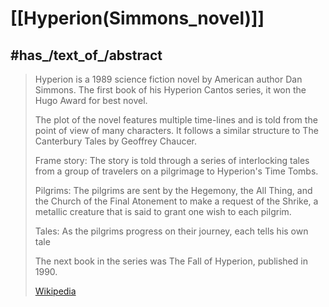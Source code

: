 
# [[Hyperion(Simmons_novel)]] 


## #has_/text_of_/abstract 

> Hyperion is a 1989 science fiction novel by American author Dan Simmons. 
> The first book of his Hyperion Cantos series, it won the Hugo Award for best novel.
>
> The plot of the novel features multiple time-lines 
> and is told from the point of view of many characters. 
> It follows a similar structure to The Canterbury Tales by Geoffrey Chaucer.  
>
> Frame story: The story is told through a series of interlocking tales 
> from a group of travelers on a pilgrimage to Hyperion's Time Tombs.
>
> Pilgrims: The pilgrims are sent by the Hegemony, the All Thing, 
> and the Church of the Final Atonement to make a request of the 
> Shrike, a metallic creature that is said to grant one wish to each pilgrim.
>
> Tales: As the pilgrims progress on their journey, each tells his own tale
>
> The next book in the series was The Fall of Hyperion, published in 1990.
>
> [Wikipedia](https://en.wikipedia.org/wiki/Hyperion%20(Simmons%20novel)) 




